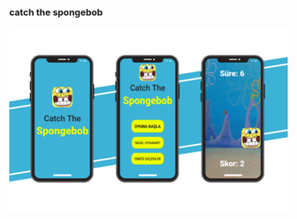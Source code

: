 ### catch the spongebob
 
<img width="700" src="https://github.com/yusufaktan/catch_thespongebob/blob/main/imagefor_readme/image.jpg">
